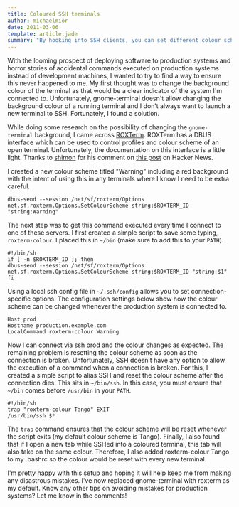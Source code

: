 ```yaml
---
title: Coloured SSH terminals
author: michaelmior
date: 2011-03-06
template: article.jade
summary: "By hooking into SSH clients, you can set different colour schemes per host in your terminal to make it clear where you're connected to."
---
```


With the looming prospect of deploying software to production systems and horror stories of accidental commands executed on production systems instead of development machines, I wanted to try to find a way to ensure this never happened to me.
My first thought was to change the background colour of the terminal as that would be a clear indicator of the system I'm connected to.
Unfortunately, gnome-terminal doesn't allow changing the background colour of a running terminal and I don’t always want to launch a new terminal to SSH.
Fortunately, I found a solution.

While doing some research on the possibility of changing the `gnome-terminal` background, I came across [ROXTerm](http://roxterm.sourceforge.net/).
ROXTerm has a DBUS interface which can be used to control profiles and colour scheme of an open terminal.
Unfortunately, the documentation on this interface is a little light.
Thanks to [shimon](http://news.ycombinator.com/user?id=shimon) for his comment on [this post](http://news.ycombinator.com/item?id=2089159) on Hacker News.

I created a new colour scheme titled "Warning" including a red background with the intent of using this in any terminals where I know I need to be extra careful.

~~~ text
dbus-send --session /net/sf/roxterm/Options net.sf.roxterm.Options.SetColourScheme string:$ROXTERM_ID "string:Warning"
~~~

The next step was to get this command executed every time I connect to one of these servers.
I first created a simple script to save some typing, `roxterm-colour`. I placed this in `~/bin` (make sure to add this to your `PATH`).

~~~ text
#!/bin/sh
if [ -n $ROXTERM_ID ]; then
dbus-send --session /net/sf/roxterm/Options net.sf.roxterm.Options.SetColourScheme string:$ROXTERM_ID "string:$1"
fi
~~~

Using a local ssh config file in `~/.ssh/config` allows you to set connection-specific options.
The configuration settings below show how the colour scheme can be changed whenever the production system is connected to.

~~~ text
Host prod
Hostname production.example.com
LocalCommand roxterm-colour Warning
~~~

Now I can connect via ssh prod and the colour changes as expected.
The remaining problem is resetting the colour scheme as soon as the connection is broken.
Unfortunately, SSH doesn’t have any option to allow the execution of a command when a connection is broken.
For this, I created a simple script to alias SSH and reset the colour scheme after the connection dies.
This sits in `~/bin/ssh`. In this case, you must ensure that `~/bin` comes before `/usr/bin` in your `PATH`.

~~~ text
#!/bin/sh
trap "roxterm-colour Tango" EXIT
/usr/bin/ssh $*
~~~

The `trap` command ensures that the colour scheme will be reset whenever the script exits (my default colour scheme is Tango).
Finally, I also found that if I open a new tab while SSHed into a coloured terminal, this tab will also take on the same colour.
Therefore, I also added roxterm-colour Tango to my .bashrc so the colour would be reset with every new terminal.

I'm pretty happy with this setup and hoping it will help keep me from making any disastrous mistakes.
I've now replaced gnome-terminal with roxterm as my default.
Know any other tips on avoiding mistakes for production systems?
Let me know in the comments!
